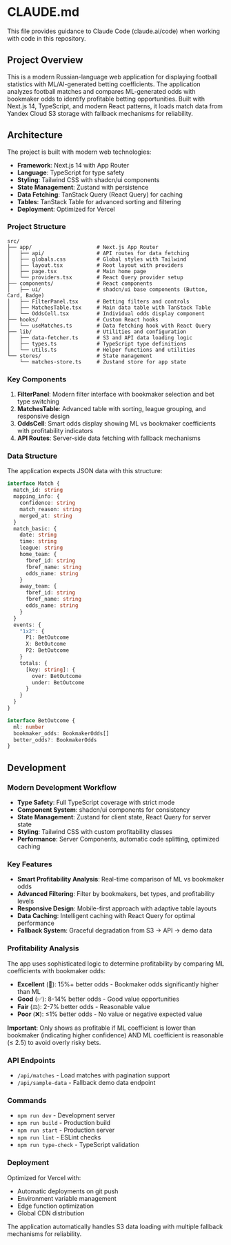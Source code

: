 # CLAUDE.md

This file provides guidance to Claude Code (claude.ai/code) when working with code in this repository.

## Project Overview

This is a modern Russian-language web application for displaying football statistics with ML/AI-generated betting coefficients. The application analyzes football matches and compares ML-generated odds with bookmaker odds to identify profitable betting opportunities. Built with Next.js 14, TypeScript, and modern React patterns, it loads match data from Yandex Cloud S3 storage with fallback mechanisms for reliability.

## Architecture

The project is built with modern web technologies:

- **Framework**: Next.js 14 with App Router
- **Language**: TypeScript for type safety
- **Styling**: Tailwind CSS with shadcn/ui components
- **State Management**: Zustand with persistence
- **Data Fetching**: TanStack Query (React Query) for caching
- **Tables**: TanStack Table for advanced sorting and filtering
- **Deployment**: Optimized for Vercel

### Project Structure

```
src/
├── app/                     # Next.js App Router
│   ├── api/                 # API routes for data fetching
│   ├── globals.css          # Global styles with Tailwind
│   ├── layout.tsx           # Root layout with providers
│   ├── page.tsx             # Main home page
│   └── providers.tsx        # React Query provider setup
├── components/              # React components
│   ├── ui/                  # shadcn/ui base components (Button, Card, Badge)
│   ├── FilterPanel.tsx      # Betting filters and controls
│   ├── MatchesTable.tsx     # Main data table with TanStack Table
│   └── OddsCell.tsx         # Individual odds display component
├── hooks/                   # Custom React hooks
│   └── useMatches.ts        # Data fetching hook with React Query
├── lib/                     # Utilities and configuration
│   ├── data-fetcher.ts      # S3 and API data loading logic
│   ├── types.ts             # TypeScript type definitions
│   └── utils.ts             # Helper functions and utilities
└── stores/                  # State management
    └── matches-store.ts     # Zustand store for app state
```

### Key Components

1. **FilterPanel**: Modern filter interface with bookmaker selection and bet type switching
2. **MatchesTable**: Advanced table with sorting, league grouping, and responsive design
3. **OddsCell**: Smart odds display showing ML vs bookmaker coefficients with profitability indicators
4. **API Routes**: Server-side data fetching with fallback mechanisms

### Data Structure

The application expects JSON data with this structure:

```typescript
interface Match {
  match_id: string
  mapping_info: {
    confidence: string
    match_reason: string
    merged_at: string
  }
  match_basic: {
    date: string
    time: string
    league: string
    home_team: {
      fbref_id: string
      fbref_name: string
      odds_name: string
    }
    away_team: {
      fbref_id: string
      fbref_name: string
      odds_name: string
    }
  }
  events: {
    "1x2": {
      P1: BetOutcome
      X: BetOutcome
      P2: BetOutcome
    }
    totals: {
      [key: string]: {
        over: BetOutcome
        under: BetOutcome
      }
    }
  }
}

interface BetOutcome {
  ml: number
  bookmaker_odds: BookmakerOdds[]
  better_odds?: BookmakerOdds
}
```

## Development

### Modern Development Workflow

- **Type Safety**: Full TypeScript coverage with strict mode
- **Component System**: shadcn/ui components for consistency
- **State Management**: Zustand for client state, React Query for server state
- **Styling**: Tailwind CSS with custom profitability classes
- **Performance**: Server Components, automatic code splitting, optimized caching

### Key Features

- **Smart Profitability Analysis**: Real-time comparison of ML vs bookmaker odds
- **Advanced Filtering**: Filter by bookmakers, bet types, and profitability levels
- **Responsive Design**: Mobile-first approach with adaptive table layouts
- **Data Caching**: Intelligent caching with React Query for optimal performance
- **Fallback System**: Graceful degradation from S3 → API → demo data

### Profitability Analysis

The app uses sophisticated logic to determine profitability by comparing ML coefficients with bookmaker odds:

- **Excellent** (🎯): 15%+ better odds - Bookmaker odds significantly higher than ML
- **Good** (✅): 8-14% better odds - Good value opportunities
- **Fair** (⚖️): 2-7% better odds - Reasonable value
- **Poor** (❌): ≤1% better odds - No value or negative expected value

**Important**: Only shows as profitable if ML coefficient is lower than bookmaker (indicating higher confidence) AND ML coefficient is reasonable (≤ 2.5) to avoid overly risky bets.

### API Endpoints

- `/api/matches` - Load matches with pagination support
- `/api/sample-data` - Fallback demo data endpoint

### Commands

- `npm run dev` - Development server
- `npm run build` - Production build
- `npm run start` - Production server
- `npm run lint` - ESLint checks
- `npm run type-check` - TypeScript validation

### Deployment

Optimized for Vercel with:
- Automatic deployments on git push
- Environment variable management
- Edge function optimization
- Global CDN distribution

The application automatically handles S3 data loading with multiple fallback mechanisms for reliability.